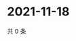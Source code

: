 # 2021-11-18

共 0 条

<!-- BEGIN WEIBO -->
<!-- 最后更新时间 Thu Nov 18 2021 16:18:15 GMT+0800 (China Standard Time) -->

<!-- END WEIBO -->
